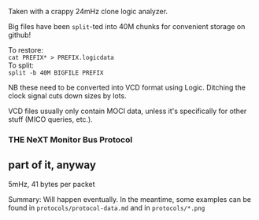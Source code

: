 Taken with a crappy 24mHz clone logic analyzer.  

Big files have been `split`-ted into 40M chunks for convenient storage on github!  

To restore:  
`cat PREFIX* > PREFIX.logicdata`  
To split:  
`split -b 40M BIGFILE PREFIX`

NB these need to be converted into VCD format using Logic. Ditching the clock signal cuts down sizes by lots.  

VCD files usually only contain MOCI data, unless it's specifically for other stuff (MICO queries, etc.).  

### THE NeXT Monitor Bus Protocol
## part of it, anyway

5mHz, 41 bytes per packet  

Summary: Will happen eventually. In the meantime, some examples can be found in `protocols/protocol-data.md` and in `protocols/*.png`
